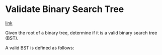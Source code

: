 # Validate Binary Search Tree

[link]()

Given the root of a binary tree, determine if it is a valid binary search tree (BST).

A valid BST is defined as follows:
